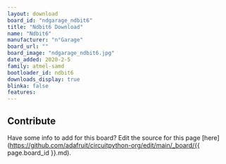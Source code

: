 ```yaml
---
layout: download
board_id: "ndgarage_ndbit6"
title: "Ndbit6 Download"
name: "Ndbit6"
manufacturer: "n°Garage"
board_url: ""
board_image: "ndgarage_ndbit6.jpg"
date_added: 2020-2-5
family: atmel-samd
bootloader_id: ndbit6
downloads_display: true
blinka: false
features:
---
```


## Contribute

Have some info to add for this board? Edit the source for this page [here](https://github.com/adafruit/circuitpython-org/edit/main/_board/{{ page.board_id }}.md).
